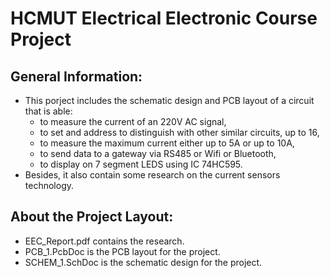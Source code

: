 #  HCMUT Electrical Electronic Course Project
## General Information:
- This porject includes the schematic design and PCB layout of a circuit that is able:
  - to measure the current of an 220V AC signal,
  - to set and address to distinguish with other similar circuits, up to 16,
  - to measure the maximum current either up to 5A or up to 10A,
  - to send data to a gateway via RS485 or Wifi or Bluetooth,
  - to display on 7 segment LEDS using IC 74HC595.
 - Besides, it also contain some research on the current sensors technology.
## About the Project Layout:
- EEC_Report.pdf contains the research.
- PCB_1.PcbDoc is the PCB layout for the project.
- SCHEM_1.SchDoc is the schematic design for the project.


